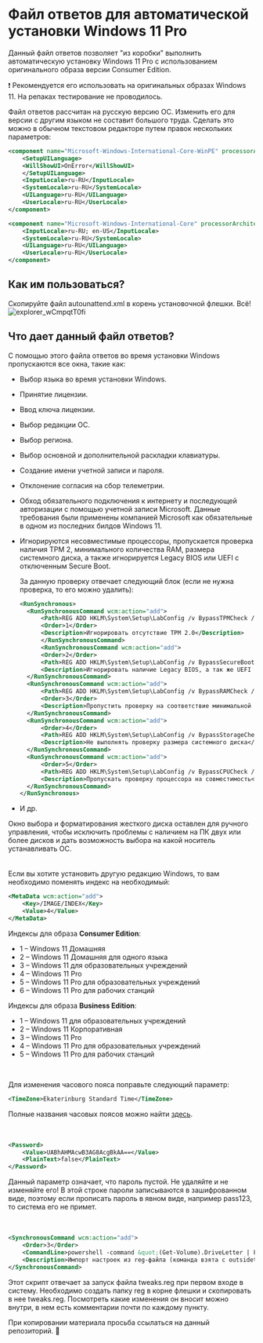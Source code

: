 # Файл ответов для автоматической установки Windows 11 Pro

Данный файл ответов позволяет "из коробки" выполнить автоматическую установку Windows 11 Pro с использованием оригинального образа версии Consumer Edition.

:exclamation: Рекомендуется его использовать на оригинальных образах Windows 11. На репаках тестирование не проводилось.

Файл ответов рассчитан на русскую версию ОС. Изменить его для версии с другим языком не составит большого труда. Сделать это можно в обычном текстовом редакторе путем правок нескольких параметров:

```xml
<component name="Microsoft-Windows-International-Core-WinPE" processorArchitecture="amd64" publicKeyToken="31bf3856ad364e35" language="neutral" versionScope="nonSxS" xmlns:wcm="http://schemas.microsoft.com/WMIConfig/2002/State" xmlns:xsi="http://www.w3.org/2001/XMLSchema-instance">
	<SetupUILanguage>
	<WillShowUI>OnError</WillShowUI>
	</SetupUILanguage>
	<InputLocale>ru-RU</InputLocale>
	<SystemLocale>ru-RU</SystemLocale>
	<UILanguage>ru-RU</UILanguage>
	<UserLocale>ru-RU</UserLocale>
</component>
```

```xml
<component name="Microsoft-Windows-International-Core" processorArchitecture="amd64" publicKeyToken="31bf3856ad364e35" language="neutral" versionScope="nonSxS" xmlns:wcm="http://schemas.microsoft.com/WMIConfig/2002/State" xmlns:xsi="http://www.w3.org/2001/XMLSchema-instance">
	<InputLocale>ru-RU; en-US</InputLocale>
	<SystemLocale>ru-RU</SystemLocale>
	<UILanguage>ru-RU</UILanguage>
	<UserLocale>ru-RU</UserLocale>
</component>
```

## Как им пользоваться?

Скопируйте файл autounattend.xml в корень установочной флешки. Всё!<br/>
![explorer_wCmpqtT0fi](https://github.com/vaskov/answer-file-for-windows-11/assets/2478130/cac3e832-1823-4b03-a8fe-a5c5de4d8c5e)

## Что дает данный файл ответов?

С помощью этого файла ответов во время установки Windows пропускаются все окна, такие как:

- Выбор языка во время установки Windows.
- Принятие лицензии.
- Ввод ключа лицензии.
- Выбор редакции ОС.
- Выбор региона.
- Выбор основной и дополнительной раскладки клавиатуры.
- Создание имени учетной записи и пароля.
- Отклонение согласия на сбор телеметрии.
- Обход обязательного подключения к интернету и последующей авторизации с помощью учетной записи Microsoft. Данные требования были применены компанией Microsoft как обязательные в одном из последних билдов Windows 11.
- Игнорируются несовместимые процессоры, пропускается проверка наличия TPM 2, минимального количества RAM, размера системного диска, а также игнорируется Legacy BIOS или UEFI с отключенным Secure Boot.

  За данную проверку отвечает следующий блок (если не нужна проверка, то его можно удалить):

  ```xml
  <RunSynchronous>
  	<RunSynchronousCommand wcm:action="add">
  		<Path>REG ADD HKLM\System\Setup\LabConfig /v BypassTPMCheck /t REG_DWORD /d 1 /f</Path>
  		<Order>1</Order>
  		<Description>Игнорировать отсутствие TPM 2.0</Description>
  		</RunSynchronousCommand>
  		<RunSynchronousCommand wcm:action="add">
  		<Order>2</Order>
  		<Path>REG ADD HKLM\System\Setup\LabConfig /v BypassSecureBootCheck /t REG_DWORD /d 1 /f</Path>
  		<Description>Игнорировать наличие Legacy BIOS, а так же UEFI с отключенным Secure Boot</Description>
  	</RunSynchronousCommand>
  	<RunSynchronousCommand wcm:action="add">
  		<Path>REG ADD HKLM\System\Setup\LabConfig /v BypassRAMCheck /t REG_DWORD /d 1 /f</Path>
  		<Order>3</Order>
  		<Description>Пропустить проверку на соответствие минимальной оперативной памяти</Description>
  	</RunSynchronousCommand>
  	<RunSynchronousCommand wcm:action="add">
  		<Order>4</Order>
  		<Path>REG ADD HKLM\System\Setup\LabConfig /v BypassStorageCheck /t REG_DWORD /d 1 /f</Path>
  		<Description>Не выполнять проверку размера системного диска</Description>
  	</RunSynchronousCommand>
  	<RunSynchronousCommand wcm:action="add">
  		<Order>5</Order>
  		<Path>REG ADD HKLM\System\Setup\LabConfig /v BypassCPUCheck /t REG_DWORD /d 1 /f</Path>
  		<Description>Пропускать проверку процессора на совместимость</Description>
  	</RunSynchronousCommand>
  </RunSynchronous>
  ```

- И др.

Окно выбора и форматирования жесткого диска оставлен для ручного управления, чтобы исключить проблемы с наличием на ПК двух или более дисков и дать возможность выбора на какой носитель устанавливать ОС.
  <br/>
  <br/>
  <br/>
Если вы хотите установить другую редакцию Windows, то вам необходимо поменять индекс на необходимый:

```xml
<MetaData wcm:action="add">
	<Key>/IMAGE/INDEX</Key>
	<Value>4</Value>
</MetaData>
```

Индексы для образа **Consumer Edition**:
- 1 – Windows 11 Домашняя
- 2 – Windows 11 Домашняя для одного языка
- 3 – Windows 11 для образовательных учреждений
- 4 – Windows 11 Pro
- 5 – Windows 11 Pro для образовательных учреждений
- 6 – Windows 11 Pro для рабочих станций

Индексы для образа **Business Edition**:
- 1 – Windows 11 для образовательных учреждений
- 2 – Windows 11 Корпоративная
- 3 – Windows 11 Pro
- 4 – Windows 11 Pro для образовательных учреждений
- 5 – Windows 11 Pro для рабочих станций

<br/>

Для изменения часового пояса поправьте следующий параметр:

```xml
<TimeZone>Ekaterinburg Standard Time</TimeZone>
```
Полные названия часовых поясов можно найти [здесь](https://support.microsoft.com/en-us/topic/time-zone-changes-for-russia-in-windows-43f3d691-0bab-eb64-3ec1-6451d148194c).
  <br/>
  <br/>
  <br/>
```xml
<Password>
	<Value>UABhAHMAcwB3AG8AcgBkAA==</Value>
	<PlainText>false</PlainText>
</Password>
```
Данный параметр означает, что пароль пустой. Не удаляйте и не изменяйте его!
В этой строке пароли записываются в зашифрованном виде, поэтому если прописать пароль в явном виде, например pass123, то система его не примет.
  <br/>
  <br/>
  <br/>
```xml
<SynchronousCommand wcm:action="add">
	<Order>3</Order>
	<CommandLine>powershell -command &quot;(Get-Volume).DriveLetter | Foreach-Object {if (Test-Path &quot;${PSItem}:\reg\tweaks.reg&quot;) {reg load HKEY_USERS\Custom &quot;%systemdrive%\Users\Default\NTUSER.DAT&quot;; reg import &quot;${PSItem}:\reg\tweaks.reg&quot;; reg unload HKEY_USERS\Custom}}&quot;</CommandLine>
	<Description>Импорт настроек из reg-файла (команда взята с outsidethebox.ms)</Description>
</SynchronousCommand>
```

Этот скрипт отвечает за запуск файла tweaks.reg при первом входе в систему. Необходимо создать папку reg в корне флешки и скопировать в нее tweaks.reg. Посмотреть какие изменения он вносит можно внутри, в нем есть комментарии почти по каждому пункту.

При копировании материала просьба ссылаться на данный репозиторий. :pray:
